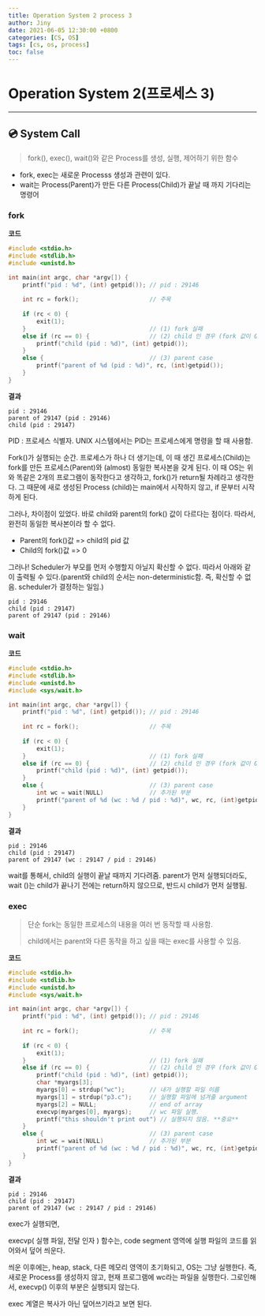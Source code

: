 ```yaml
---
title: Operation System 2 process 3
author: Jiny
date: 2021-06-05 12:30:00 +0800
categories: [CS, OS]
tags: [cs, os, process]
toc: false
---
```

 
# Operation System 2(프로세스 3)
___

## 💿 **System Call**

> fork(), exec(), wait()와 같은 Process를 생성, 실행, 제어하기 위한 함수

- fork, exec는 새로운 Processs 생성과 관련이 있다.
- wait는 Process(Parent)가 만든 다른 Process(Child)가 끝날 때 까지 기다리는 명령어


### **fork**

**코드**
```c
#include <stdio.h>
#include <stdlib.h>
#include <unistd.h>

int main(int argc, char *argv[]) {
    printf("pid : %d", (int) getpid()); // pid : 29146
    
    int rc = fork();					// 주목
    
    if (rc < 0) {
        exit(1);
    }									// (1) fork 실패
    else if (rc == 0) {					// (2) child 인 경우 (fork 값이 0)
        printf("child (pid : %d)", (int) getpid());
    }
    else {								// (3) parent case
        printf("parent of %d (pid : %d)", rc, (int)getpid());
    }
}
```

**결과**

```
pid : 29146
parent of 29147 (pid : 29146)
child (pid : 29147)
```

PID : 프로세스 식별자. UNIX 시스템에서는 PID는 프로세스에게 명령을 할 때 사용함.


Fork()가 실행되는 순간. 프로세스가 하나 더 생기는데, 이 때 생긴 프로세스(Child)는 fork를 만든 프로세스(Parent)와 (almost) 동일한 복사본을 갖게 된다. 이 때 OS는 위와 똑같은 2개의 프로그램이 동작한다고 생각하고, fork()가 return될 차례라고 생각한다. 그 때문에 새로 생성된 Process (child)는 main에서 시작하지 않고, if 문부터 시작하게 된다.


그러나, 차이점이 있었다. 바로 child와 parent의 fork() 값이 다르다는 점이다. 따라서, 완전히 동일한 복사본이라 할 수 없다.
- Parent의 fork()값 => child의 pid 값
- Child의 fork()값 => 0


그러나! Scheduler가 부모를 먼저 수행할지 아닐지 확신할 수 없다. 따라서 아래와 같이 출력될 수 있다.(parent와 child의 순서는 non-deterministic함. 즉, 확신할 수 없음. scheduler가 결정하는 일임.)

```
pid : 29146
child (pid : 29147)
parent of 29147 (pid : 29146)
```

### **wait**

**코드**

```c
#include <stdio.h>
#include <stdlib.h>
#include <unistd.h>
#include <sys/wait.h>

int main(int argc, char *argv[]) {
    printf("pid : %d", (int) getpid()); // pid : 29146
    
    int rc = fork();					// 주목
    
    if (rc < 0) {
        exit(1);
    }									// (1) fork 실패
    else if (rc == 0) {					// (2) child 인 경우 (fork 값이 0)
        printf("child (pid : %d)", (int) getpid());
    }
    else {								// (3) parent case
        int wc = wait(NULL)				// 추가된 부분
        printf("parent of %d (wc : %d / pid : %d)", wc, rc, (int)getpid());
    }
}

```

**결과**

```
pid : 29146
child (pid : 29147)
parent of 29147 (wc : 29147 / pid : 29146)
```

wait를 통해서, child의 실행이 끝날 때까지 기다려줌. parent가 먼저 실행되더라도, wait ()는 child가 끝나기 전에는 return하지 않으므로, 반드시 child가 먼저 실행됨.

### **exec**

> 단순 fork는 동일한 프로세스의 내용을 여러 번 동작할 때 사용함.
> 
>child에서는 parent와 다른 동작을 하고 싶을 때는 exec를 사용할 수 있음.

**코드**

```c
#include <stdio.h>
#include <stdlib.h>
#include <unistd.h>
#include <sys/wait.h>

int main(int argc, char *argv[]) {
    printf("pid : %d", (int) getpid()); // pid : 29146
    
    int rc = fork();					// 주목
    
    if (rc < 0) {
        exit(1);
    }									// (1) fork 실패
    else if (rc == 0) {					// (2) child 인 경우 (fork 값이 0)
        printf("child (pid : %d)", (int) getpid());
        char *myargs[3];
        myargs[0] = strdup("wc");		// 내가 실행할 파일 이름
        myargs[1] = strdup("p3.c");		// 실행할 파일에 넘겨줄 argument
        myargs[2] = NULL;				// end of array
        execvp(myarges[0], myargs);		// wc 파일 실행.
        printf("this shouldn't print out") // 실행되지 않음. **중요**
    }
    else {								// (3) parent case
        int wc = wait(NULL)				// 추가된 부분
        printf("parent of %d (wc : %d / pid : %d)", wc, rc, (int)getpid());
    }
}
```

**결과**
```
pid : 29146
child (pid : 29147)
parent of 29147 (wc : 29147 / pid : 29146)
```

exec가 실행되면,

execvp( 실행 파일, 전달 인자 ) 함수는, code segment 영역에 실행 파일의 코드를 읽어와서 덮어 씌운다.

씌운 이후에는, heap, stack, 다른 메모리 영역이 초기화되고, OS는 그냥 실행한다. 즉, 새로운 Process를 생성하지 않고, 현재 프로그램에 wc라는 파일을 실행한다. 그로인해서, execvp() 이후의 부분은 실행되지 않는다.

exec 계열은 복사가 아닌 덮어쓰기라고 보면 된다.